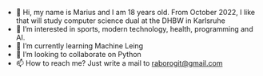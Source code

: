 - 👋 Hi, my name is Marius and I am 18 years old. From October 2022, I like that will study computer science dual at the DHBW in Karlsruhe
- 👀 I’m interested in sports, modern technology, health, programming and AI.
- 🌱 I’m currently learning Machine Leing
- 💞️ I’m looking to collaborate on Python
- 📫 How to reach me? Just write a mail to raborogit@gmail.com

<!---
Raboro/Raboro is a ✨ special ✨ repository because its `README.md` (this file) appears on your GitHub profile.
You can click the Preview link to take a look at your changes.
--->
